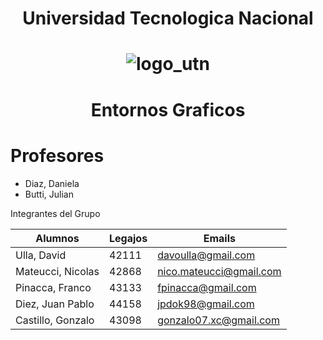 <h1 align="center">Universidad Tecnologica Nacional</h1>

<h1 align="center">
  <img src="Utilidades/Logo UTN.png" alt="logo_utn">
</h1>

<h1 align="center">Entornos Graficos</h1>

# Profesores
* Diaz, Daniela
* Butti, Julian

Integrantes del Grupo

| **Alumnos** |  **Legajos** | **Emails** |
| --- | --- | --- |
| Ulla, David | 42111 | davoulla@gmail.com |
| Mateucci, Nicolas | 42868 | nico.mateucci@gmail.com |
| Pinacca, Franco | 43133 | fpinacca@gmail.com |
| Diez, Juan Pablo | 44158  | jpdok98@gmail.com |
| Castillo, Gonzalo | 43098 | gonzalo07.xc@gmail.com |
